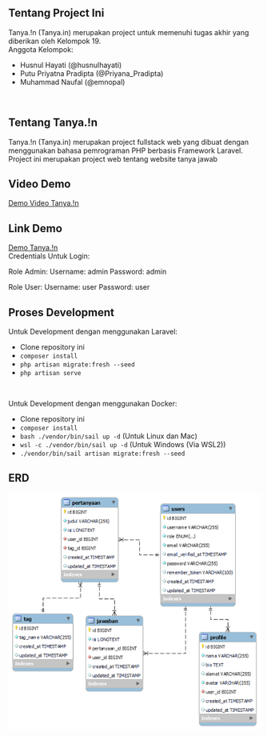## Tentang Project Ini
Tanya.!n (Tanya.in) merupakan project untuk memenuhi tugas akhir yang diberikan oleh Kelompok 19.<br>
Anggota Kelompok: <br>
- Husnul Hayati (@husnulhayati)
- Putu Priyatna Pradipta (@Priyana_Pradipta)
- Muhammad Naufal (@emnopal)
<br>

## Tentang Tanya.!n
Tanya.!n (Tanya.in) merupakan project fullstack web yang dibuat dengan menggunakan bahasa pemrograman PHP berbasis Framework Laravel.
Project ini merupakan project web tentang website tanya jawab

## Video Demo
[Demo Video Tanya.!n](https://youtu.be/7Por0ss2nyQ)

## Link Demo
[Demo Tanya.!n](https://tanyain.herokuapp.com/)<br>
Credentials Untuk Login: <br>

Role Admin:
Username: admin
Password: admin

Role User:
Username: user
Password: user

## Proses Development
Untuk Development dengan menggunakan Laravel:
- Clone repository ini
- `composer install`
- `php artisan migrate:fresh --seed`
- `php artisan serve`
<br>

Untuk Development dengan menggunakan Docker:
- Clone repository ini
- `composer install`
- `bash ./vendor/bin/sail up -d` (Untuk Linux dan Mac)
- `wsl -c ./vendor/bin/sail up -d` (Untuk Windows (Via WSL2))
- `./vendor/bin/sail artisan migrate:fresh --seed`


## ERD
![ERD Tanya.!n](erd.png)
